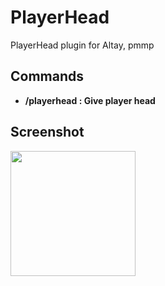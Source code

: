 # PlayerHead
PlayerHead plugin for Altay, pmmp

## Commands
- **/playerhead <player-name> : Give player head**

## Screenshot 
<img height=200 src="https://cdn.pbrd.co/images/HkJebcX.png" />